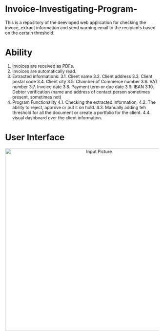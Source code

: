 # Invoice-Investigating-Program-
This is a repository of the deevloped web application for checking the invoce, extract information and send warning email to the recipiants based on the certain threshold.
# Ability 
1. Invoices are received as PDFs.  
2. Invoices are automatically read.
3. Extracted informations:
   3.1. Client name
   3.2. Client address
   3.3. Client postal code
   3.4. Client city
   3.5. Chamber of Commerce number
   3.6. VAT number
   3.7. Invoice date
   3.8. Payment term or due date
   3.9. IBAN
   3.10. Debtor verification (name and address of contact person sometimes present, sometimes not)
4. Program Functionality
   4.1. Checking the extracted information.
   4.2. The ability to reject, approve or put it on hold.
   4.3. Manually adding teh threshold for all the document or create a portfolio for the client.
   4.4. visual dashboard over the client information.

# User Interface 
  <p align="center">
  <img src="https://github.com/user-attachments/assets/66577ecd-f020-4ae3-9085-ed68b28984dc" width="600" title="Input Picture">
  <p align="center"> 
